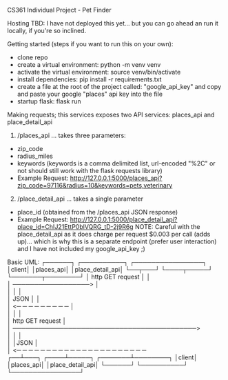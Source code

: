 CS361 Individual Project - Pet Finder


Hosting TBD: I have not deployed this yet... but you can go ahead an run it locally, if you're so inclined.


Getting started (steps if you want to run this on your own):
* clone repo
* create a virtual environment: python -m venv venv
* activate the virtual environment: source venv/bin/activate
* install dependencies: pip install -r requirements.txt
* create a file at the root of the project called: "google_api_key" and copy and paste your google "places" api key into the file
* startup flask: flask run


Making requests; this services exposes two API services: places_api and place_detail_api

1. /places_api ... takes three parameters: 
* zip_code
* radius_miles
* keywords (keywords is a comma delimited list, url-encoded "%2C" or not should still work with the flask requests library)
* Example Request: http://127.0.0.1:5000/places_api?zip_code=97116&radius=10&keywords=pets,veterinary

2. /place_detail_api ... takes a single parameter
* place_id (obtained from the /places_api JSON response)
* Example Request: http://127.0.0.1:5000/place_detail_api?place_id=ChIJ21EttP0blVQRG_tD-2j9R6g
NOTE: Careful with the place_detail_api as it does charge per request $0.003 per call (adds up)... which is why this is a separate endpoint (prefer user interaction) and I have not included my google_api_key ;)


Basic UML:
     ┌──────┐          ┌──────────┐          ┌────────────────┐
     │client│          │places_api│          │place_detail_api│
     └──┬───┘          └────┬─────┘          └───────┬────────┘
        │  http GET request │                        │         
        │ ──────────────────>                        │         
        │                   │                        │         
        │        JSON       │                        │         
        │ <─ ─ ─ ─ ─ ─ ─ ─ ─                         │         
        │                   │                        │         
        │              http GET request              │         
        │ ───────────────────────────────────────────>         
        │                   │                        │         
        │                   │JSON                    │         
        │ <─ ─ ─ ─ ─ ─ ─ ─ ─ ─ ─ ─ ─ ─ ─ ─ ─ ─ ─ ─ ─ ─         
     ┌──┴───┐          ┌────┴─────┐          ┌───────┴────────┐
     │client│          │places_api│          │place_detail_api│
     └──────┘          └──────────┘          └────────────────┘
